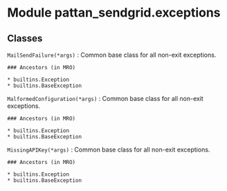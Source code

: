 Module pattan_sendgrid.exceptions
=================================

Classes
-------

`MailSendFailure(*args)`
:   Common base class for all non-exit exceptions.

    ### Ancestors (in MRO)

    * builtins.Exception
    * builtins.BaseException

`MalformedConfiguration(*args)`
:   Common base class for all non-exit exceptions.

    ### Ancestors (in MRO)

    * builtins.Exception
    * builtins.BaseException

`MissingAPIKey(*args)`
:   Common base class for all non-exit exceptions.

    ### Ancestors (in MRO)

    * builtins.Exception
    * builtins.BaseException